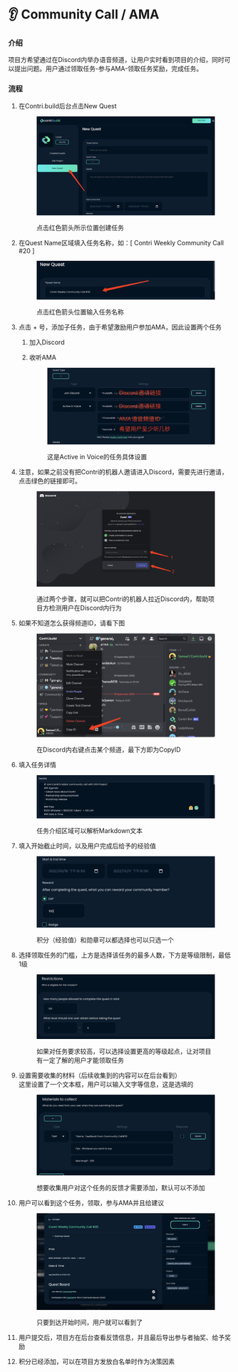 # 👂 Community Call / AMA

### 介绍

项目方希望通过在Discord内举办语音频道，让用户实时看到项目的介绍，同时可以提出问题。用户通过领取任务-参与AMA-领取任务奖励，完成任务。

### 流程

1.  在Contri.build后台点击New Quest

    <figure><img src="../.gitbook/assets/image (78).png" alt=""><figcaption><p>点击红色箭头所示位置创建任务</p></figcaption></figure>
2.  在Quest Name区域填入任务名称，如：\[ Contri Weekly Community Call #20 ]

    <figure><img src="../.gitbook/assets/image (44).png" alt=""><figcaption><p>点击红色箭头位置输入任务名称</p></figcaption></figure>
3. 点击 + 号，添加子任务，由于希望激励用户参加AMA，因此设置两个任务
   1. 加入Discord
   2.  收听AMA

       <figure><img src="../.gitbook/assets/image (26).png" alt=""><figcaption><p>这是Active in Voice的任务具体设置</p></figcaption></figure>
4.  注意，如果之前没有把Contri的机器人邀请进入Discord，需要先进行邀请，点击绿色的链接即可。

    <figure><img src="../.gitbook/assets/image (32).png" alt=""><figcaption><p>通过两个步骤，就可以把Contri的机器人拉近Discord内，帮助项目方检测用户在Discord内行为</p></figcaption></figure>
5.  如果不知道怎么获得频道ID，请看下图

    <figure><img src="../.gitbook/assets/image (36).png" alt=""><figcaption><p>在Discord内右键点击某个频道，最下方即为CopyID</p></figcaption></figure>
6.  填入任务详情

    <figure><img src="../.gitbook/assets/image (72).png" alt=""><figcaption><p>任务介绍区域可以解析Markdown文本</p></figcaption></figure>
7.  填入开始截止时间，以及用户完成后给予的经验值

    <figure><img src="../.gitbook/assets/image (5).png" alt=""><figcaption><p>积分（经验值）和勋章可以都选择也可以只选一个</p></figcaption></figure>
8.  选择领取任务的门槛，上方是选择该任务的最多人数，下方是等级限制，最低1级

    <figure><img src="../.gitbook/assets/image (25).png" alt=""><figcaption><p>如果对任务要求较高，可以选择设置更高的等级起点，让对项目有一定了解的用户才能领取任务</p></figcaption></figure>
9.  设置需要收集的材料（后续收集到的内容可以在后台看到）\
    这里设置了一个文本框，用户可以输入文字等信息，这是选填的

    <figure><img src="../.gitbook/assets/image (48).png" alt=""><figcaption><p>想要收集用户对这个任务的反馈才需要添加，默认可以不添加</p></figcaption></figure>
10. 用户可以看到这个任务，领取，参与AMA并且给建议

    <figure><img src="../.gitbook/assets/image (80).png" alt=""><figcaption><p> 只要到达开始时间，用户就可以看到了</p></figcaption></figure>
11. 用户提交后，项目方在后台查看反馈信息，并且最后导出参与者抽奖、给予奖励
12. 积分已经添加，可以在项目方发放白名单时作为决策因素
